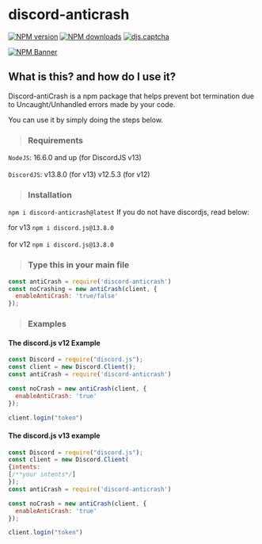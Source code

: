 #  discord-anticrash
  <p>
    <a href="https://www.npmjs.com/package/discord-anticrash"><img src="https://img.shields.io/npm/v/discord-anticrash" alt="NPM version" /></a>
    <a href="https://www.npmjs.com/package/discord-anticrash"><img src="https://img.shields.io/npm/dt/discord-anticrash" alt="NPM downloads" /></a>
    <a href="https://www.npmjs.com/package/discord-anticrash"><img src="https://img.shields.io/snyk/vulnerabilities/npm/discord-anticrash?color=success&label=package%20vulnerabilities&logo=snyk&logoColor=red" alt="djs.captcha" /></a>

  </p>
  <p>
    <a href="https://www.npmjs.com/package/discord-anticrash"><img src="https://nodei.co/npm/discord-anticrash.png?downloads=true&stars=true" alt="NPM Banner"></a>
  </p>
  
## What is this? and how do I use it?

Discord-antiCrash is a npm package that helps prevent bot termination due to Uncaught/Unhandled errors made by your code. 

You can use it by simply doing the steps below.

>### Requirements
  `NodeJS`: 16.6.0 and up (for DiscordJS v13)
  <br></br>
`DiscordJS`: v13.8.0 (for v13) v12.5.3 (for v12)

>### Installation

`npm i discord-anticrash@latest`
If you do not have discordjs, read below:

for v13 `npm i discord.js@13.8.0` <br></br>
for v12 `npm i discord.js@13.8.0`

>### Type this in your main file
```js
const antiCrash = require('discord-anticrash')
const noCrashing = new antiCrash(client, {
  enableAntiCrash: 'true/false'
});
```

>### Examples
#### The discord.js v12 Example
```js
const Discord = require("discord.js");
const client = new Discord.Client();
const antiCrash = require('discord-anticrash')

const noCrash = new antiCrash(client, {
  enableAntiCrash: 'true'
});

client.login("token")
```
#### The discord.js v13 example
```js
const Discord = require("discord.js");
const client = new Discord.Client(
{intents:
[/**your intents*/]
});
const antiCrash = require('discord-anticrash')

const noCrash = new antiCrash(client, {
  enableAntiCrash: 'true'
});

client.login("token")
```
